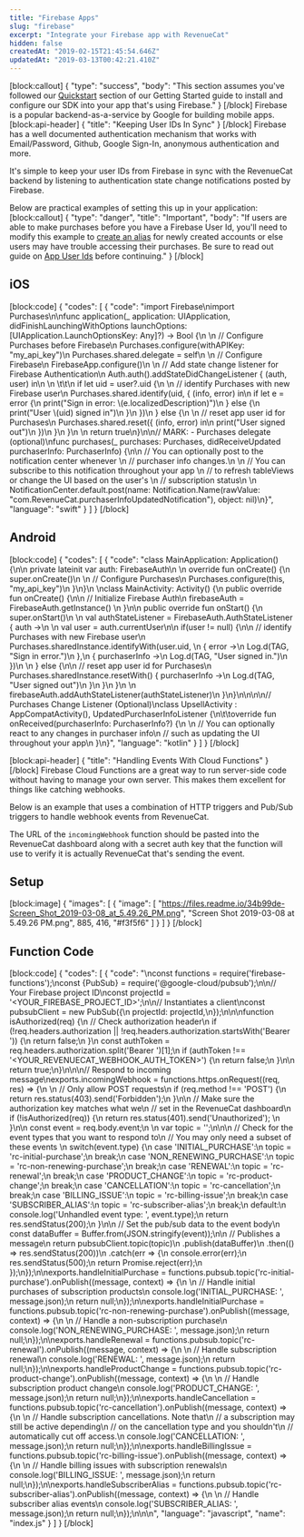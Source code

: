 ```yaml
---
title: "Firebase Apps"
slug: "firebase"
excerpt: "Integrate your Firebase app with RevenueCat"
hidden: false
createdAt: "2019-02-15T21:45:54.646Z"
updatedAt: "2019-03-13T00:42:21.410Z"
---
```

[block:callout]
{
  "type": "success",
  "body": "This section assumes you've followed our [Quickstart](doc:getting-started-1) section of our Getting Started guide to install and configure our SDK into your app that's using Firebase."
}
[/block]
Firebase is a popular backend-as-a-service by Google for building mobile apps.
[block:api-header]
{
  "title": "Keeping User IDs In Sync"
}
[/block]
Firebase has a well documented authentication mechanism that works with Email/Password, Github, Google Sign-In, anonymous authentication and more. 

It's simple to keep your user IDs from Firebase in sync with the RevenueCat backend by listening to authentication state change notifications posted by Firebase.

Below are practical examples of setting this up in your application:
[block:callout]
{
  "type": "danger",
  "title": "Important",
  "body": "If users are able to make purchases before you have a Firebase User Id, you'll need to modify this example to [create an alias](https://docs.revenuecat.com/docs/user-ids#section-convert-anonymous-user-to-identifiable-user) for newly created accounts or else users may have trouble accessing their purchases. Be sure to read out guide on [App User Ids](doc:user-ids) before continuing."
}
[/block]
## iOS
[block:code]
{
  "codes": [
    {
      "code": "import Firebase\nimport Purchases\n\nfunc application(_ application: UIApplication, didFinishLaunchingWithOptions launchOptions: [UIApplication.LaunchOptionsKey: Any]?) -> Bool {\n    \n    // Configure Purchases before Firebase\n    Purchases.configure(withAPIKey: \"my_api_key\")\n    Purchases.shared.delegate = self\n    \n    // Configure Firebase\n    FirebaseApp.configure()\n    \n    // Add state change listener for Firebase Authentication\n    Auth.auth().addStateDidChangeListener { (auth, user) in\n    \n    \t\t\n        if let uid = user?.uid {\n            \n            // identify Purchases with new Firebase user\n            Purchases.shared.identify(uid, { (info, error) in\n                if let e = error {\n                    print(\"Sign in error: \\(e.localizedDescription)\")\n                } else {\n                    print(\"User \\(uid) signed in\")\n                }\n            })\n        } else {\n        \n            // reset app user id for Purchases\n            Purchases.shared.reset({ (info, error) in\n                print(\"User signed out\")\n            })\n        }\n    }\n    \n    return true\n}\n\n// MARK: - Purchases delegate (optional)\nfunc purchases(_ purchases: Purchases, didReceiveUpdated purchaserInfo: PurchaserInfo) {\n\n    // You can optionally post to the notification center whenever \n    // purchaser info changes.\n    \n    // You can subscribe to this notification throughout your app \n    // to refresh tableViews or change the UI based on the user's \n    // subscription status\n    \n    NotificationCenter.default.post(name: Notification.Name(rawValue: \"com.RevenueCat.purchaserInfoUpdatedNotification\"), object: nil)\n}",
      "language": "swift"
    }
  ]
}
[/block]
## Android
[block:code]
{
  "codes": [
    {
      "code": "class MainApplication: Application() {\n\n    private lateinit var auth: FirebaseAuth\n      \n    override fun onCreate() {\n        super.onCreate()\n          \n        // Configure Purchases\n        Purchases.configure(this, \"my_api_key\")\n    }\n}\n  \nclass MainActivity: Activity() {\n    public override fun onCreate() {\n\n        // Initialize Firebase Auth\n        firebaseAuth = FirebaseAuth.getInstance()  \n    }\n\n    public override fun onStart() {\n        super.onStart()\n        \n        val authStateListener = FirebaseAuth.AuthStateListener { auth ->\n        \n            val user = auth.currentUser\n\n            if(user != null) {\n\n                // identify Purchases with new Firebase user\n                Purchases.sharedInstance.identifyWith(user.uid, \n                { error ->\n                    Log.d(TAG, \"Sign in error.\")\n                },\n                { purchaserInfo ->\n                    Log.d(TAG, \"User signed in.\")\n                })\n                    \n            } else {\n\n                // reset app user id for Purchases\n                Purchases.sharedInstance.resetWith() { purchaserInfo ->\n                    Log.d(TAG, \"User signed out\")\n                }\n            }\n        }\n    \n        firebaseAuth.addAuthStateListener(authStateListener)\n    }\n}\n\n\n\n// Purchases Change Listener (Optional)\nclass UpsellActivity : AppCompatActivity(), UpdatedPurchaserInfoListener {\n\t\toverride fun onReceived(purchaserInfo: PurchaserInfo?) {\n        \n    // You can optionally react to any changes in purchaser info\n    // such as updating the UI throughout your app\n    }\n}",
      "language": "kotlin"
    }
  ]
}
[/block]

[block:api-header]
{
  "title": "Handling Events With Cloud Functions"
}
[/block]
Firebase Cloud Functions are a great way to run server-side code without having to manage your own server. This makes them excellent for things like catching webhooks.

Below is an example that uses a combination of HTTP triggers and Pub/Sub triggers to handle webhook events from RevenueCat.

The URL of the `incomingWebhook` function should be pasted into the RevenueCat dashboard along with a secret auth key that the function will use to verify it is actually RevenueCat that's sending the event.

## Setup
[block:image]
{
  "images": [
    {
      "image": [
        "https://files.readme.io/34b99de-Screen_Shot_2019-03-08_at_5.49.26_PM.png",
        "Screen Shot 2019-03-08 at 5.49.26 PM.png",
        885,
        416,
        "#f3f5f6"
      ]
    }
  ]
}
[/block]
## Function Code
[block:code]
{
  "codes": [
    {
      "code": "\nconst functions = require('firebase-functions');\nconst {PubSub} = require('@google-cloud/pubsub');\n\n// Your Firebase project ID\nconst projectId = '<YOUR_FIREBASE_PROJECT_ID>';\n\n// Instantiates a client\nconst pubsubClient = new PubSub({\n  projectId: projectId,\n});\n\n\nfunction isAuthorized(req) {\n  // Check authorization header\n  if (!req.headers.authorization || !req.headers.authorization.startsWith('Bearer ')) {\n    return false;\n  }\n  const authToken = req.headers.authorization.split('Bearer ')[1];\n  if (authToken !== '<YOUR_REVENUECAT_WEBHOOK_AUTH_TOKEN>') {\n    return false;\n  }\n\n  return true;\n}\n\n\n// Respond to incoming message\nexports.incomingWebhook = functions.https.onRequest((req, res) => {\n  \n  // Only allow POST requests\n  if (req.method !== 'POST') {\n    return res.status(403).send('Forbidden');\n  }\n\n  // Make sure the authorization key matches what we\n  // set in the RevenueCat dashboard\n  if (!isAuthorized(req)) {\n    return res.status(401).send('Unauthorized'); \n  }\n\n  const event = req.body.event;\n  \n  var topic = '';\n\n\n  // Check for the event types that you want to respond to\n  // You may only need a subset of these events \n  switch(event.type) {\n    case 'INITIAL_PURCHASE':\n      topic = 'rc-initial-purchase';\n      break;\n    case 'NON_RENEWING_PURCHASE':\n      topic = 'rc-non-renewing-purchase';\n      break;\n    case 'RENEWAL':\n      topic = 'rc-renewal';\n      break;\n    case 'PRODUCT_CHANGE':\n      topic = 'rc-product-change';\n      break;\n    case 'CANCELLATION':\n      topic = 'rc-cancellation';\n      break;\n    case 'BILLING_ISSUE':\n      topic = 'rc-billing-issue';\n      break;\n    case 'SUBSCRIBER_ALIAS':\n      topic = 'rc-subscriber-alias';\n      break;\n    default:\n      console.log('Unhandled event type: ', event.type);\n      return res.sendStatus(200);\n  }\n\n  // Set the pub/sub data to the event body\n  const dataBuffer = Buffer.from(JSON.stringify(event));\n\n  // Publishes a message\n  return pubsubClient.topic(topic)\n    .publish(dataBuffer)\n    .then(() => res.sendStatus(200))\n    .catch(err => {\n      console.error(err);\n      res.sendStatus(500);\n      return Promise.reject(err);\n   });\n});\n\nexports.handleInitialPurchase = functions.pubsub.topic('rc-initial-purchase').onPublish((message, context) => {\n  \n  // Handle initial purchases of subscription products\n  console.log('INITIAL_PURCHASE: ', message.json);\n  return null;\n});\n\nexports.handleInitialPurchase = functions.pubsub.topic('rc-non-renewing-purchase').onPublish((message, context) => {\n  \n  // Handle a non-subscription purchase\n  console.log('NON_RENEWING_PURCHASE: ', message.json);\n  return null;\n});\n\nexports.handleRenewal = functions.pubsub.topic('rc-renewal').onPublish((message, context) => {\n  \n  // Handle subscription renewal\n  console.log('RENEWAL: ', message.json);\n  return null;\n});\n\nexports.handleProductChange = functions.pubsub.topic('rc-product-change').onPublish((message, context) => {\n  \n  // Handle subscription product change\n  console.log('PRODUCT_CHANGE: ', message.json);\n  return null;\n});\n\nexports.handleCancellation = functions.pubsub.topic('rc-cancellation').onPublish((message, context) => {\n  \n  // Handle subscription cancellations. Note that\n  // a subscription may still be active depending\n  // on the cancellation type and you shouldn't\n  // automatically cut off access.\n  console.log('CANCELLATION: ', message.json);\n  return null;\n});\n\nexports.handleBillingIssue = functions.pubsub.topic('rc-billing-issue').onPublish((message, context) => {\n  \n  // Handle billing issues with subscription renewals\n  console.log('BILLING_ISSUE: ', message.json);\n  return null;\n});\n\nexports.handleSubscriberAlias = functions.pubsub.topic('rc-subscriber-alias').onPublish((message, context) => {\n  \n  // Handle subscriber alias events\n  console.log('SUBSCRIBER_ALIAS: ', message.json);\n  return null;\n});\n\n\n",
      "language": "javascript",
      "name": "index.js"
    }
  ]
}
[/block]